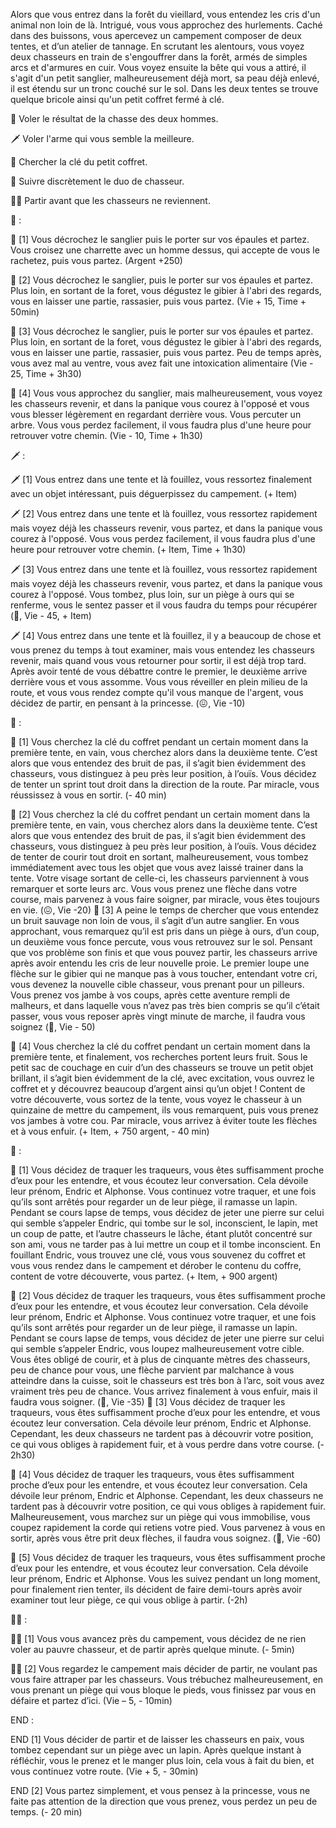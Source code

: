Alors que vous entrez dans la forêt du vieillard, vous entendez les cris d'un animal non loin de là. Intrigué, vous vous approchez des hurlements. Caché dans des buissons, vous apercevez un campement composer de deux tentes, et d’un atelier de tannage. En scrutant les alentours, vous voyez deux chasseurs en train de s'engouffrer dans la forêt, armés de simples arcs et d'armures en cuir. Vous voyez ensuite la bête qui vous a attiré, il s'agit d'un petit sanglier, malheureusement déjà mort, sa peau déjà enlevé, il est étendu sur un tronc couché sur le sol. Dans les deux tentes se trouve quelque bricole ainsi qu'un petit coffret fermé à clé.

🥩 Voler le résultat de la chasse des deux hommes.

🗡️ Voler l'arme qui vous semble la meilleure.

🔑 Chercher la clé du petit coffret.

👥 Suivre discrètement le duo de chasseur.

🚶‍♂‍ Partir avant que les chasseurs ne reviennent.



🥩 : 

🥩 [1] Vous décrochez le sanglier puis le porter sur vos épaules et partez. Vous croisez une charrette avec un homme dessus, qui accepte de vous le rachetez, puis vous partez. (Argent +250)

🥩 [2] Vous décrochez le sanglier, puis le porter sur vos épaules et partez. Plus loin, en sortant de la foret, vous dégustez le gibier à l'abri des regards, vous en laisser une partie, rassasier, puis vous partez. (Vie + 15, Time + 50min)

🥩 [3] Vous décrochez le sanglier, puis le porter sur vos épaules et partez. Plus loin, en sortant de la foret, vous dégustez le gibier à l'abri des regards, vous en laisser une partie, rassasier, puis vous partez. Peu de temps après, vous avez mal au ventre, vous avez fait une intoxication alimentaire (Vie - 25, Time + 3h30)

🥩 [4] Vous vous approchez du sanglier, mais malheureusement, vous voyez les chasseurs revenir, et dans la panique vous courez à  l'opposé et vous vous blesser légèrement en regardant derrière vous. Vous percuter un arbre. Vous vous perdez facilement, il vous faudra plus d'une heure pour retrouver votre chemin. (Vie - 10, Time + 1h30)




🗡️ :

🗡️ [1] Vous entrez dans une tente et là fouillez, vous ressortez finalement avec un objet intéressant, puis déguerpissez du campement. (+ Item)

🗡️ [2] Vous entrez dans une tente et là fouillez, vous ressortez rapidement mais voyez déjà les chasseurs revenir, vous partez, et dans la panique vous courez à  l'opposé. Vous vous perdez facilement, il vous faudra plus d'une heure pour retrouver votre chemin. (+ Item, Time + 1h30)

🗡️ [3] Vous entrez dans une tente et là fouillez, vous ressortez rapidement mais voyez déjà les chasseurs revenir, vous partez, et dans la panique vous courez à  l'opposé. Vous tombez, plus loin, sur un piège à ours qui se renferme, vous le sentez passer et il vous faudra du temps pour récupérer (🤕, Vie - 45, + Item)  

🗡️ [4] Vous entrez dans une tente et là fouillez, il y a beaucoup de chose et vous prenez du temps à tout examiner, mais vous entendez les chasseurs revenir, mais quand vous vous retourner pour sortir, il est déjà trop tard. Après avoir tenté de vous débattre contre le premier, le deuxième arrive derrière vous et vous assomme. Vous vous réveiller en plein milieu de la route, et vous vous rendez compte qu'il vous manque de l'argent, vous décidez de partir, en pensant à la princesse. (😖, Vie -10)



🔑 :

🔑 [1] Vous cherchez la clé du coffret pendant un certain moment dans la première tente, en vain, vous cherchez alors dans la deuxième tente. C’est alors que vous entendez des bruit de pas, il s’agit bien évidemment des chasseurs, vous distinguez à peu près leur position, à l’ouïs. Vous décidez de tenter un sprint tout droit dans la direction de la route. Par miracle, vous réussissez à vous en sortir. (- 40 min)

🔑 [2] Vous cherchez la clé du coffret pendant un certain moment dans la première tente, en vain, vous cherchez alors dans la deuxième tente. C’est alors que vous entendez des bruit de pas, il s’agit bien évidemment des chasseurs, vous distinguez à peu près leur position, à l’ouïs. Vous décidez de tenter de courir tout droit en sortant, malheureusement, vous tombez immédiatement avec tous les objet que vous avez laissé trainer dans la tente. Votre visage sortant de celle-ci, les chasseurs parviennent à vous remarquer et sorte leurs arc. Vous vous prenez une flèche dans votre course, mais parvenez à vous faire soigner, par miracle, vous êtes toujours en vie. (😖, Vie -20)
🔑 [3] A peine le temps de chercher que vous entendez un bruit sauvage non loin de vous, il s’agit d’un autre sanglier. En vous approchant, vous remarquez qu’il est pris dans un piège à ours, d’un coup, un deuxième vous fonce percute, vous vous retrouvez sur le sol. Pensant que vos problème son finis et que vous pouvez partir, les chasseurs arrive après avoir entendu les cris de leur nouvelle proie. Le premier loupe une flèche sur le gibier qui ne manque pas à vous toucher, entendant votre cri, vous devenez la nouvelle cible chasseur, vous prenant pour un pilleurs. Vous prenez vos jambe à vos coups, après cette aventure rempli de malheurs, et dans laquelle vous n’avez pas très bien compris se qu’il c’était passer, vous vous reposer après vingt minute de marche, il faudra vous soignez (🤕, Vie - 50)

🔑 [4] Vous cherchez la clé du coffret pendant un certain moment dans la première tente, et finalement, vos recherches portent leurs fruit. Sous le petit sac de couchage en cuir d’un des chasseurs se trouve un petit objet brillant, il s’agit bien évidemment de la clé, avec excitation, vous ouvrez le coffret et y découvrez beaucoup d’argent ainsi qu’un objet ! Content de votre découverte, vous sortez de la tente, vous voyez le chasseur à un quinzaine de mettre du campement, ils vous remarquent, puis vous prenez vos jambes à votre cou. Par miracle, vous arrivez à éviter toute les flèches et à vous enfuir. (+ Item, + 750 argent, - 40 min)

 

👥 :

👥 [1] Vous décidez de traquer les traqueurs, vous êtes suffisamment proche d’eux pour les entendre, et vous écoutez leur conversation. Cela dévoile leur prénom, Endric et Alphonse. Vous continuez votre traquer, et une fois qu’ils sont arrêtés pour regarder un de leur piège, il ramasse un lapin. Pendant se cours lapse de temps, vous décidez de jeter une pierre sur celui qui semble s’appeler Endric, qui tombe sur le sol, inconscient, le lapin, met un coup de patte, et l’autre chasseurs le lâche, étant plutôt concentré sur son ami, vous ne tarder pas à lui mettre un coup et il tombe inconscient. En fouillant Endric, vous trouvez une clé, vous vous souvenez du coffret et vous vous rendez dans le campement et dérober le contenu du coffre, content de votre découverte, vous partez. (+ Item, + 900 argent)

👥 [2] Vous décidez de traquer les traqueurs, vous êtes suffisamment proche d’eux pour les entendre, et vous écoutez leur conversation. Cela dévoile leur prénom, Endric et Alphonse. Vous continuez votre traquer, et une fois qu’ils sont arrêtés pour regarder un de leur piège, il ramasse un lapin. Pendant se cours lapse de temps, vous décidez de jeter une pierre sur celui qui semble s’appeler Endric, vous loupez malheureusement votre cible. Vous êtes obligé de courir, et à plus de cinquante mètres des chasseurs, peu de chance pour vous, une flèche parvient par malchance à vous atteindre dans la cuisse, soit le chasseurs est très bon à l’arc, soit vous avez vraiment très peu de chance. Vous arrivez finalement à vous enfuir, mais il faudra vous soigner. (🤕, Vie -35)
👥 [3] Vous décidez de traquer les traqueurs, vous êtes suffisamment proche d’eux pour les entendre, et vous écoutez leur conversation. Cela dévoile leur prénom, Endric et Alphonse. Cependant, les deux chasseurs ne tardent pas à découvrir votre position, ce qui vous obliges à rapidement fuir, et à vous perdre dans votre course. (- 2h30)

👥 [4] Vous décidez de traquer les traqueurs, vous êtes suffisamment proche d’eux pour les entendre, et vous écoutez leur conversation. Cela dévoile leur prénom, Endric et Alphonse. Cependant, les deux chasseurs ne tardent pas à découvrir votre position, ce qui vous obliges à rapidement fuir. Malheureusement, vous marchez sur un piège qui vous immobilise, vous coupez rapidement la corde qui retiens votre pied. Vous parvenez à vous en sortir, après vous être prit deux flèches, il faudra vous soignez. (🤕, Vie -60) 

👥 [5] Vous décidez de traquer les traqueurs, vous êtes suffisamment proche d’eux pour les entendre, et vous écoutez leur conversation. Cela dévoile leur prénom, Endric et Alphonse. Vous les suivez pendant un long moment, pour finalement rien tenter, ils décident de faire demi-tours après avoir examiner tout leur piège, ce qui vous oblige à partir. (-2h)



🚶‍♂‍ :

🚶‍♂‍ [1] Vous vous avancez près du campement, vous décidez de ne rien voler au pauvre chasseur, et de partir après quelque minute. (- 5min)

🚶‍♂‍ [2] Vous regardez le campement mais décider de partir, ne voulant pas vous faire attraper par les chasseurs. Vous trébuchez malheureusement, en vous prenant un piège qui vous bloque le pieds, vous finissez par vous en défaire et partez d’ici. (Vie – 5, - 10min)



END :

END [1]  Vous décider de partir et de laisser les chasseurs en paix, vous tombez cependant sur un piège avec un lapin. Après quelque instant à réfléchir, vous le prenez et le manger plus loin, cela vous à fait du bien, et vous continuez votre route. (Vie + 5, - 30min)

END [2] Vous partez simplement, et vous pensez à la princesse, vous ne faite pas attention de la direction que vous prenez, vous perdez un peu de temps. (- 20 min)
